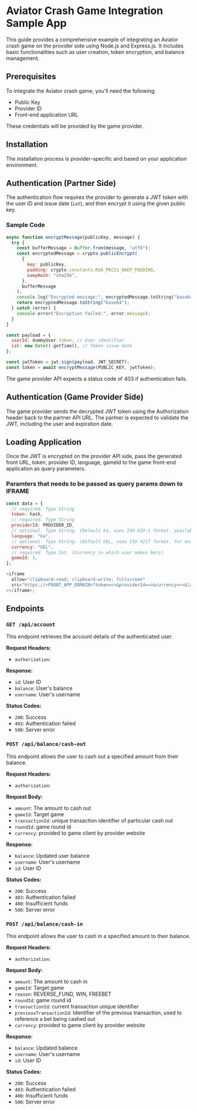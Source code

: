 # Aviator Crash Game Integration Sample App

This guide provides a comprehensive example of integrating an Aviator crash game on the provider side using Node.js and Express.js. It includes basic functionalities such as user creation, token encryption, and balance management.

## Prerequisites

To integrate the Aviator crash game, you'll need the following:

- Public Key
- Provider ID
- Front-end application URL

These credentials will be provided by the game provider.

## Installation

The installation process is provider-specific and based on your application environment.

## Authentication (Partner Side)

The authentication flow requires the provider to generate a JWT token with the user ID and issue date (`iat`), and then encrypt it using the given public key.

### Sample Code

```js
async function encryptMessage(publicKey, message) {
  try {
    const bufferMessage = Buffer.from(message, "utf8");
    const encryptedMessage = crypto.publicEncrypt(
      {
        key: publicKey,
        padding: crypto.constants.RSA_PKCS1_OAEP_PADDING,
        oaepHash: "sha256",
      },
      bufferMessage
    );
    console.log("Encrypted message:", encryptedMessage.toString("base64"));
    return encryptedMessage.toString("base64");
  } catch (error) {
    console.error("Encryption failed:", error.message);
  }
}

const payload = {
  userId: dummyUser.token, // User identifier
  iat: new Date().getTime(), // Token issue date
};

const jwtToken = jwt.sign(payload, JWT_SECRET);
const token = await encryptMessage(PUBLIC_KEY, jwtToken);
```

The game provider API expects a status code of 403 if authentication fails.

## Authentication (Game Provider Side)

The game provider sends the decrypted JWT token using the Authorization header back to the partner API URL. The partner is expected to validate the JWT, including the user and expiration date.

## Loading Application

Once the JWT is encrypted on the provider API side, pass the generated front URL, token, provider ID, language, gameId to the game front-end application as query parameters.

### Paramters that needs to be passed as query params down to IFRAME

```js
const data = {
  // required. Type String
  token: hash,
  // required. Type String
  providerId: PROVIDER_ID,
  // optional. Type String. (Default ka, uses ISO 639-1 format. available options are ka, en)
  language: "ka", 
  // optional. Type String. (Default GEL, uses ISO 4217 format. for example USD), language is users' preffered language
  currency: "GEL",
  // required. Type Int. (Currency in which user makes bets)
  gameId: 1,
};

<iframe
  allow="clipboard-read; clipboard-write; fullscreen"
  src="https://<FRONT_APP_DOMAIN>?token=<>&providerId=<>&currency=<>&language=<>&gameId=<>"
></iframe>;

```

## Endpoints

### `GET /api/account`

This endpoint retrieves the account details of the authenticated user.

**Request Headers:**

- `authorization`: <JWT Token>

**Response:**

- `id`: User ID
- `balance`: User's balance
- `username`: User's username

**Status Codes:**

- `200`: Success
- `403`: Authentication failed
- `500`: Server error

### `POST /api/balance/cash-out`

This endpoint allows the user to cash out a specified amount from their balance.

**Request Headers:**

- `authorization`: <JWT Token>

**Request Body:**

- `amount`: The amount to cash out
- `gameId`: Target game
- `transactionId`: unique transaction identifier of particular cash out
- `roundId`: game round id
- `currency`: provided to game client by provider website

**Response:**

- `balance`: Updated user balance
- `username`: User's username
- `id`: User ID

**Status Codes:**

- `200`: Success
- `403`: Authentication failed
- `400`: Insufficient funds
- `500`: Server error

### `POST /api/balance/cash-in`

This endpoint allows the user to cash in a specified amount to their balance.

**Request Headers:**

- `authorization`: <JWT Token>

**Request Body:**

- `amount`: The amount to cash in
- `gameId`: Target game
- `reason`: REVERSE_FUND, WIN, FREEBET
- `roundId`: game round id
- `transactionId`: current transaction unique identifier
- `previousTransactionId`: Identifier of the previous transaction, used to reference a bet being cashed out
- `currency`: provided to game client by provider website

**Response:**

- `balance`: Updated balance
- `username`: User's username
- `id`: User ID

**Status Codes:**

- `200`: Success
- `403`: Authentication failed
- `400`: Insufficient funds
- `500`: Server error
